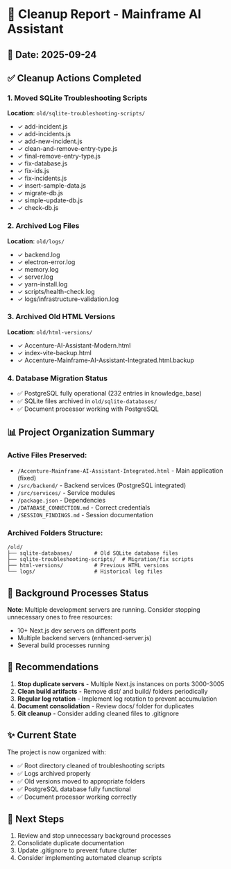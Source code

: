 # 🧹 Cleanup Report - Mainframe AI Assistant
## 📅 Date: 2025-09-24

## ✅ Cleanup Actions Completed

### 1. Moved SQLite Troubleshooting Scripts
**Location**: `old/sqlite-troubleshooting-scripts/`
- ✓ add-incident.js
- ✓ add-incidents.js
- ✓ add-new-incident.js
- ✓ clean-and-remove-entry-type.js
- ✓ final-remove-entry-type.js
- ✓ fix-database.js
- ✓ fix-ids.js
- ✓ fix-incidents.js
- ✓ insert-sample-data.js
- ✓ migrate-db.js
- ✓ simple-update-db.js
- ✓ check-db.js

### 2. Archived Log Files
**Location**: `old/logs/`
- ✓ backend.log
- ✓ electron-error.log
- ✓ memory.log
- ✓ server.log
- ✓ yarn-install.log
- ✓ scripts/health-check.log
- ✓ logs/infrastructure-validation.log

### 3. Archived Old HTML Versions
**Location**: `old/html-versions/`
- ✓ Accenture-AI-Assistant-Modern.html
- ✓ index-vite-backup.html
- ✓ Accenture-Mainframe-AI-Assistant-Integrated.html.backup

### 4. Database Migration Status
- ✅ PostgreSQL fully operational (232 entries in knowledge_base)
- ✅ SQLite files archived in `old/sqlite-databases/`
- ✅ Document processor working with PostgreSQL

## 📊 Project Organization Summary

### Active Files Preserved:
- `/Accenture-Mainframe-AI-Assistant-Integrated.html` - Main application (fixed)
- `/src/backend/` - Backend services (PostgreSQL integrated)
- `/src/services/` - Service modules
- `/package.json` - Dependencies
- `/DATABASE_CONNECTION.md` - Correct credentials
- `/SESSION_FINDINGS.md` - Session documentation

### Archived Folders Structure:
```
/old/
├── sqlite-databases/       # Old SQLite database files
├── sqlite-troubleshooting-scripts/  # Migration/fix scripts
├── html-versions/          # Previous HTML versions
└── logs/                   # Historical log files
```

## 🚨 Background Processes Status
**Note**: Multiple development servers are running. Consider stopping unnecessary ones to free resources:
- 10+ Next.js dev servers on different ports
- Multiple backend servers (enhanced-server.js)
- Several build processes running

## 📝 Recommendations

1. **Stop duplicate servers** - Multiple Next.js instances on ports 3000-3005
2. **Clean build artifacts** - Remove dist/ and build/ folders periodically
3. **Regular log rotation** - Implement log rotation to prevent accumulation
4. **Document consolidation** - Review docs/ folder for duplicates
5. **Git cleanup** - Consider adding cleaned files to .gitignore

## ✨ Current State

The project is now organized with:
- ✅ Root directory cleaned of troubleshooting scripts
- ✅ Logs archived properly
- ✅ Old versions moved to appropriate folders
- ✅ PostgreSQL database fully functional
- ✅ Document processor working correctly

## 🎯 Next Steps

1. Review and stop unnecessary background processes
2. Consolidate duplicate documentation
3. Update .gitignore to prevent future clutter
4. Consider implementing automated cleanup scripts